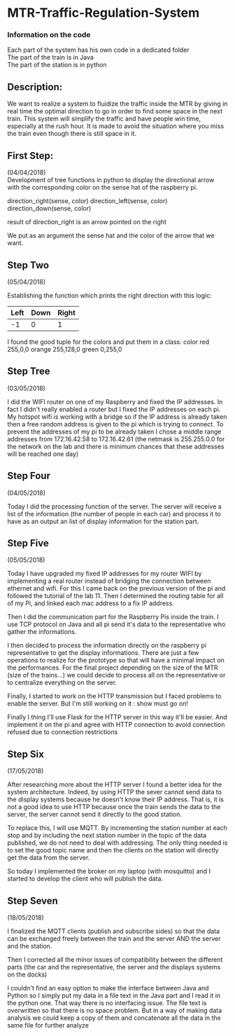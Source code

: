 # MTR-Traffic-Regulation-System

### Information on the code
Each part of the system has his own code in a dedicated folder  
The part of the train is in Java  
The part of the station is in python

## Description:  
We want to realize a system to fluidize the traffic inside the MTR by giving in real time the optimal
direction to go in order to find some space in the next train.
This system will simplify the traffic and have people win time, especially at the rush hour. It is made to avoid the situation where you miss the train even though there is still space in it.

## First Step:
(04/04/2018)  
Development of tree functions in python to display the directional arrow with the corresponding color on the sense hat of the raspberry pi.

direction_right(sense, color)
direction_left(sense, color)
direction_down(sense, color)

result of direction_right is an arrow pointed on the right

We put as an argument the sense hat and the color of the arrow that we want.

## Step Two
(05/04/2018)  

Establishing the function which prints the right direction with this logic: 

|Left|Down|Right|  
|----|----|-----|
|-1|0|1|

I found the good tuple for the colors and put them in a class: color
red 255,0,0
orange 255,128,0
green 0,255,0


## Step Tree
(03/05/2018)

I did the WIFI router on one of my Raspberry and fixed the IP addresses. In fact I didn't really enabled a router but I fixed the IP addresses on each pi. My hotspot wifi is working with a bridge so if the IP address is already taken then a free random address is given to the pi which is trying to connect. 
To prevent the addresses of my pi to be already taken I chose a middle range addresses
from 172.16.42.58 to 172.16.42.61 (the netmask is 255.255.0.0 for the network on the lab and there is minimum chances that these addresses will be reached one day)

## Step Four
(04/05/2018)

Today I did the processing function of the server. The server will receive a  list of the information (the number of people in each car) and process it to have as an output an list of display information for the station part. 

## Step Five
(05/05/2018)

Today I have upgraded my fixed IP addresses for my router WIFI by implementing a real router instead of bridging the connection between ethernet and wifi. For this I came back on the previous version of the pi and followed the tutorial of the lab 11.
Then I determined the routing table for all of my Pi, and linked each mac address to a fix IP address.

Then I did the communication part for the Raspberry Pis inside the train. I use TCP protocol on  Java and all pi send it's data to the representative who gather the informations.


I then decided to process the information directly on the raspberry pi representative to get the display informations. There are just a few operations to realize for the prototype so that will have a minimal impact on the performances. For the final project depending on the size of the MTR (size of the trains…) we could decide to process all on the representative or to centralize everything on the server.

Finally, I started to work on the HTTP transmission but I faced problems to enable the server.
But I'm still working on it : show must go on!

Finally I thing I'll use Flask for the HTTP server in this way it'll be easier.
And implement it on the pi and agree with HTTP connection to avoid connection refused due to connection restrictions

## Step Six
(17/05/2018)

After researching more about the HTTP server I found a better idea for the system architecture. Indeed, by using HTTP the sever cannot send data to the display systems because he doesn't know their IP address. That is, it is not a good idea to use HTTP because once the train sends the data to the server, the server cannot send it directly to the good station.

To replace this, I will use MQTT. By incrementing the station number at each stop and by including the next station number in the topic of the data published, we do not need to deal with addressing. The only thing needed is to set the good topic name and then the clients on the station will directly get the data from the server.

So today I implemented the broker on my laptop (with mosquitto) and I started to develop the client who will publish the data.

## Step Seven
(18/05/2018)

I finalized the MQTT clients (publish and subscribe sides) so that the data can be exchanged freely between the train and the server AND the server and the station.

Then I corrected all the minor issues of compatibility between the different parts (the car and the representative, the server and the displays systems on the docks)

I couldn't find an easy option to make the interface between Java and Python so I simply put my data in a file text in the Java part and I read it in the python one. That way there is no interfacing issue. The file text is overwritten so that there is no space problem. But in a way of making data analysis we could keep a copy of them and concatenate all the data in the same file for further analyze
